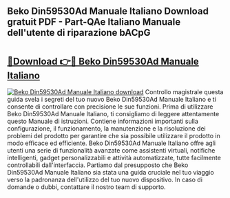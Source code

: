## Beko Din59530Ad Manuale Italiano Download gratuit PDF - Part-QAe Italiano Manuale dell'utente di riparazione bACpG

# <h2><a href="http://dffmcdp.blite.top/?on=Beko+Din59530Ad+Manuale+Italiano">🔗Download 👉🔴 Beko Din59530Ad Manuale Italiano</a></h2>

[![Beko Din59530Ad Manuale Italiano download](https://i.imgur.com/lujVjoI.png)](http://dffmcdp.blite.top/?on=Beko+Din59530Ad+Manuale+Italiano)
Controllo magistrale questa guida svela i segreti del tuo nuovo Beko Din59530Ad Manuale Italiano e ti consente di controllare con precisione le sue funzioni. Prima di utilizzare Beko Din59530Ad Manuale Italiano, ti consigliamo di leggere attentamente questo Manuale di istruzioni. Contiene informazioni importanti sulla configurazione, il funzionamento, la manutenzione e la risoluzione dei problemi del prodotto per garantire che sia possibile utilizzare il prodotto in modo efficace ed efficiente. Beko Din59530Ad Manuale Italiano offre agli utenti una serie di funzionalità avanzate come assistenti virtuali, notifiche intelligenti, gadget personalizzabili e attività automatizzate, tutte facilmente controllabili dall'interfaccia. Partiamo dal presupposto che Beko Din59530Ad Manuale Italiano sia stata una guida cruciale nel tuo viaggio verso la padronanza dell'utilizzo del tuo nuovo dispositivo. In caso di domande o dubbi, contattare il nostro team di supporto.
